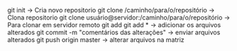 git init -> Cria novo repositorio
git clone /caminho/para/o/repositório -> Clona repositorio
git clone usuário@servidor:/caminho/para/o/repositório -> Para clonar em servidor remoto
git add <arquivo>
git add * -> adicionar os arquivos alterados
git commit -m "comentários das alterações" -> enviar arquivos alterados
git push origin master -> alterar arquivos na matriz
